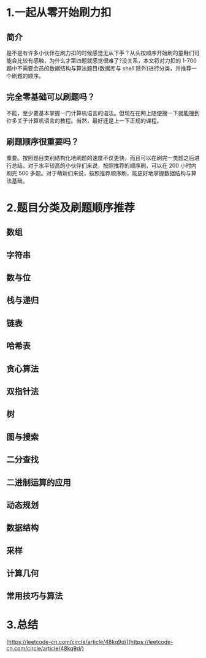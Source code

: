 # 1.一起从零开始刷力扣

## 简介
是不是有许多小伙伴在刷力扣的时候感觉无从下手？从头按顺序开始刷的童鞋们可能会比较有感触，为什么才第四题就感觉很难了?没关系，本文将对力扣的 1-700 题中不需要会员的数据结构与算法题目\(数据库与 shell 除外\)进行分类，并推荐一个刷题的顺序。

## 完全零基础可以刷题吗？
不能，至少要基本掌握一门计算机语言的语法。但现在在网上随便搜一下就能搜到许多关于计算机语言的教程。当然，最好还是上一下正规的课程。

## 刷题顺序很重要吗？
重要。按照题目类别结构化地刷题的速度不仅更快，而且可以在刷完一类题之后进行总结。对于水平较高的小伙伴们来说，按照推荐的顺序刷，可以在 200 小时内刷完 500 多题。对于萌新们来说，按照推荐顺序刷，能更好地掌握数据结构与算法基础。

# 2.题目分类及刷题顺序推荐

## 数组
## 字符串
## 数与位
## 栈与递归
## 链表
## 哈希表
## 贪心算法
## 双指针法
## 树
## 图与搜索
## 二分查找
## 二进制运算的应用
## 动态规划
## 数据结构
## 采样
## 计算几何
## 常用技巧与算法


# 3.总结

[https://leetcode-cn.com/circle/article/48kq9d/](https://leetcode-cn.com/circle/article/48kq9d/)

